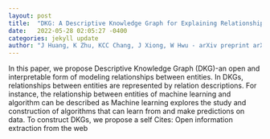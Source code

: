 ```yaml
---
layout: post
title:  "DKG: A Descriptive Knowledge Graph for Explaining Relationships between Entities"
date:   2022-05-28 02:05:27 -0400
categories: jekyll update
author: "J Huang, K Zhu, KCC Chang, J Xiong, W Hwu - arXiv preprint arXiv:2205.10479, 2022"
---
```

In this paper, we propose Descriptive Knowledge Graph (DKG)-an open and interpretable form of modeling relationships between entities. In DKGs, relationships between entities are represented by relation descriptions. For instance, the relationship between entities of machine learning and algorithm can be described as  Machine learning explores the study and construction of algorithms that can learn from and make predictions on data.  To construct DKGs, we propose a self  Cites: Open information extraction from the web